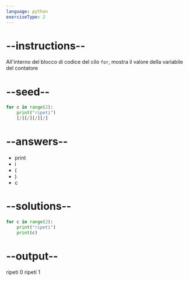 ```yaml
---
language: python
exerciseType: 2
---
```


# --instructions--

All'interno del blocco di codice del cilo `for`, mostra il valore della variabile del contatore

# --seed--

```python
for c in range(2):
    print("ripeti")
    [/][/][/][/]
```

# --answers--

- print
- i
- (
- )
- c

# --solutions--

```python
for c in range(2):
    print("ripeti")
    print(c)
```

# --output--

ripeti
0
ripeti
1
